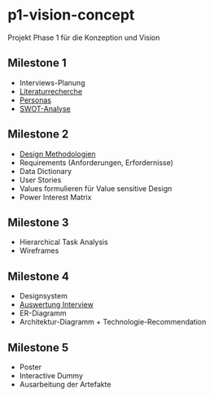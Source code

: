 # p1-vision-concept
Projekt Phase 1 für die Konzeption und Vision

## Milestone 1

- Interviews-Planung
- [Literaturrecherche](Milestone%201/Domain%20Research.md)
- [Personas](Milestone%201/Personas.md)
- [SWOT-Analyse](Milestone%201/SWOT%20Analyse.md)

## Milestone 2

- [Design Methodologien](Milestone%202/Design%20Methodologien.md)
- Requirements (Anforderungen, Erfordernisse)
- Data Dictionary
- User Stories
- Values formulieren für Value sensitive Design
- Power Interest Matrix

## Milestone 3

- Hierarchical Task Analysis
- Wireframes

## Milestone 4

- Designsystem
- [Auswertung Interview](Milestone%204/Auswertung%20Interview.md)
- ER-Diagramm
- Architektur-Diagramm + Technologie-Recommendation

## Milestone 5

- Poster
- Interactive Dummy
- Ausarbeitung der Artefakte
